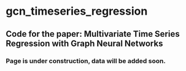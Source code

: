 # gcn_timeseries_regression

## Code for the paper: Multivariate Time Series Regression with Graph Neural Networks

### Page is under construction, data will be added soon.
